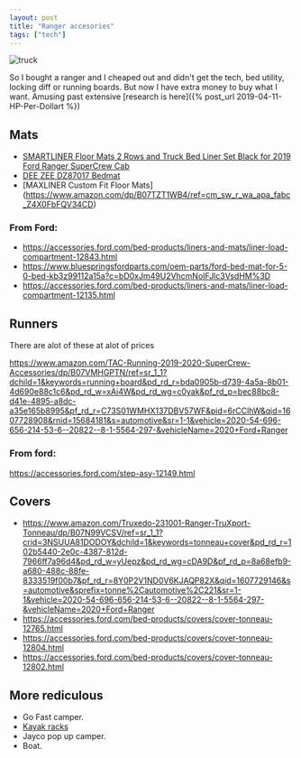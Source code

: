 ```yaml
--- 
layout: post
title: "Ranger accesories"
tags: ["tech"]
---
```


![truck](https://dsm01pap002files.storage.live.com/y4mPdnKLnFeyGHnyUHpL-KpvfGUyTuOVVgEympxAYplIZnLKTV_QiEJIPl1XWzM7KM_ksEmD6GMeB4_tn0VC9HKNGnHLOljUmMH86Yytte1tkxcOImGUiWSYuw7ZvA97hpQYIv8Uwxs69V0wE9t-VQOT-XFF2j1OCxQZMdm5mjhqINX15srP9sDYz2xkAOVu75u?width=660&height=495&cropmode=none)

So I bought a ranger and I cheaped out and didn't get the tech, bed utility, locking diff or running boards. But now I have extra money to buy what I want. Amusing past extensive [research is here]({% post_url 2019-04-11-HP-Per-Dollart %})

## Mats
* [SMARTLINER Floor Mats 2 Rows and Truck Bed Liner Set Black for 2019 Ford Ranger SuperCrew Cab](https://www.amazon.com/dp/B081TNSBY4/ref=cm_sw_r_wa_apa_fabc_b2X0FbZ4S2YN9)
* [DEE ZEE DZ87017 Bedmat]( https://www.amazon.com/dp/B07N3293J8/ref=cm_sw_r_wa_apa_fabc_u2X0FbG3BYYZ2)
* [MAXLINER Custom Fit Floor Mats] (https://www.amazon.com/dp/B07TZT1WB4/ref=cm_sw_r_wa_apa_fabc_Z4X0FbFQV34CD)

### From Ford: 
* https://accessories.ford.com/bed-products/liners-and-mats/liner-load-compartment-12843.html
* https://www.bluespringsfordparts.com/oem-parts/ford-bed-mat-for-5-0-bed-kb3z99112a15a?c=bD0xJm49U2VhcmNoIFJlc3VsdHM%3D
* https://accessories.ford.com/bed-products/liners-and-mats/liner-load-compartment-12135.html

## Runners
There are alot of these at alot of prices

https://www.amazon.com/TAC-Running-2019-2020-SuperCrew-Accessories/dp/B07VMHGPTN/ref=sr_1_1?dchild=1&keywords=running+board&pd_rd_r=bda0905b-d739-4a5a-8b01-4d690e88c1c6&pd_rd_w=xAi4W&pd_rd_wg=c0yak&pf_rd_p=bec88bc8-d41e-4895-a8dc-a35e165b8995&pf_rd_r=C73S01WMHX137DBV57WF&pid=6rCClhW&qid=1607728908&rnid=15684181&s=automotive&sr=1-1&vehicle=2020-54-696-656-214-53-6--20822--8-1-5564-297-&vehicleName=2020+Ford+Ranger

### From ford: 
https://accessories.ford.com/step-asy-12149.html

## Covers
* https://www.amazon.com/Truxedo-231001-Ranger-TruXport-Tonneau/dp/B07N99VCSV/ref=sr_1_1?crid=3NSUUA81DODOY&dchild=1&keywords=tonneau+cover&pd_rd_r=102b5440-2e0c-4387-812d-7966ff7a96d4&pd_rd_w=yUepz&pd_rd_wg=cDA9D&pf_rd_p=8a68efb9-a680-488c-88fe-8333519f00b7&pf_rd_r=8Y0P2V1ND0V6KJAQP82X&qid=1607729146&s=automotive&sprefix=tonne%2Cautomotive%2C221&sr=1-1&vehicle=2020-54-696-656-214-53-6--20822--8-1-5564-297-&vehicleName=2020+Ford+Ranger
* https://accessories.ford.com/bed-products/covers/cover-tonneau-12765.html
* https://accessories.ford.com/bed-products/covers/cover-tonneau-12804.html
* https://accessories.ford.com/bed-products/covers/cover-tonneau-12802.html


## More rediculous
* Go Fast camper. 
* [Kayak racks](https://www.outsidepursuits.com/best-truck-kayak-rack/#:~:text=Truck%20Kayak%20Rack%20Comparison%20Table%20%20%20,4.6%20%2F%205.0%20%203%20more%20rows%20)
* Jayco pop up camper. 
* Boat. 
